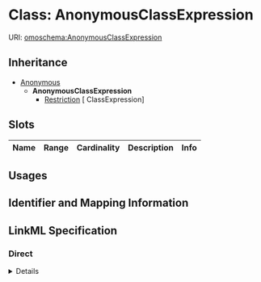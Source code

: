 # Class: AnonymousClassExpression




URI: [omoschema:AnonymousClassExpression](http://purl.obolibrary.org/obo/schema/AnonymousClassExpression)




## Inheritance

* [Anonymous](Anonymous.md)
    * **AnonymousClassExpression**
        * [Restriction](Restriction.md) [ ClassExpression]




## Slots

| Name | Range | Cardinality | Description  | Info |
| ---  | --- | --- | --- | --- |


## Usages



## Identifier and Mapping Information









## LinkML Specification

<!-- TODO: investigate https://stackoverflow.com/questions/37606292/how-to-create-tabbed-code-blocks-in-mkdocs-or-sphinx -->

### Direct

<details>
```yaml
name: AnonymousClassExpression
from_schema: http://purl.obolibrary.org/obo/omo/schema
is_a: Anonymous

```
</details>

### Induced

<details>
```yaml
name: AnonymousClassExpression
from_schema: http://purl.obolibrary.org/obo/omo/schema
is_a: Anonymous

```
</details>